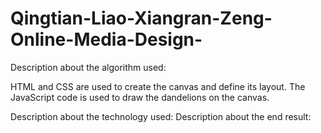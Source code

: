 # Qingtian-Liao-Xiangran-Zeng-Online-Media-Design-

Description about the algorithm used:

HTML and CSS are used to create the canvas and define its layout.
The JavaScript code is used to draw the dandelions on the canvas. 


Description about the technology used:
Description about the end result:
